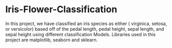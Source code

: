 # Iris-Flower-Classification

In this project, we have classified an iris species as either ( virginica, setosa, or versicolor) based off of the pedal length, pedal height, sepal length, and sepal height using different classification Models. Libraries used in this project are matplotlib, seaborn and sklearn. 
